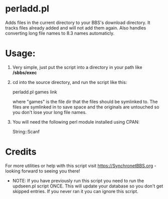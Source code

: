 # perladd.pl

Adds files in the current directory to your BBS's download directory. It tracks files already added and will not add them again. Also handles converting long file names to 8.3 names automaticly.


Usage:
==

1. Very simple, just put the script into a directory in your path like **/sbbs/exec**
2. cd into the source directory, and run the script like this:


	perladd.pl games link
	
	where "games" is the file dir that the files should be symlinked to. The files are symlinked in to save space and the originals are untouched so you don't lose your long file names.

3. You will need the following perl module installed using CPAN:


	String::Scanf

Credits
==
For more utilities or help with this script visit https://SynchronetBBS.org - looking forward to seeing you there!

* NOTE: If you have previously run this script you need to run the updseen.pl script ONCE. This will update your database so you don't get skipped entries. If you never ran it you can ignore this script.
